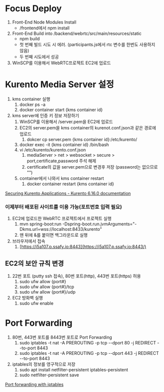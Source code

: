 # Focus Deploy

1. Front-End Node Modules Install
    - /frontend에서 npm install
2. Front-End Build into /backend/webrtc/src/main/resources/static
    - npm build
    - 첫 번째 빌드 시도 시 에러. (participants.js에서 rtc 변수를 한번도 사용하지 않음)
    - 두 번째 시도에서 성공
3. WinSCP를 이용해서 WebRTC프로젝트 EC2에 업로드

# Kurento Media Server 설정

1. kms container 실행
    1. docker ps -a
    2. docker container start {kms container id}
2. kms server에 인증 키 정보 저장하기
    1. WinSCP를 이용해서 /server.pem을 EC2에 업로드
    2. EC2의 server.pem을 kms container의 kurenot.conf.json과 같은 경로에 업로드
        1. dokcer cp server.pem {kms container id}:/etc/kurento/
    3. docker exec -it {kms container id} /bin/bash
    4. vi /etc/kurento/kurento.conf.json
        1. mediaServer > net > websocket > secure > port,certificate,password 주석 해제
        2. certificate의 값을 server.pem으로 변경후 저장 (password는 없으므로 "")
    5. container에서 나와서 kms container restart
        1. docker container restart {kms container id}

[Securing Kurento Applications - Kurento 6.16.0 documentation](https://doc-kurento.readthedocs.io/en/stable/features/security.html)

### 이제부터 배포된 사이트를 이용 가능(포트번호 입력 필요)

1. EC2에 업로드한 WebRTC 프로젝트에서 프로젝트 실행
    1. mvn spring-boot:run -Dspring-boot.run.jvmArguments="-Dkms.url=wss://localhost:8433/kurento"
    2. 맨 뒤에 &를 붙이면 백그라운드로 실행
2. 브라우저에서 접속
    1. [https://i5a107.p.ssafy.io:8443](https://i5a107.p.ssafy.io:8443/)

## EC2의 보안 규칙 변경

1. 22번 포트 (putty ssh 접속), 80번 포트(http), 443번 포트(https) 허용
    1. sudo ufw allow {port#}
    2. sudo ufw allow {port#}/tcp
    3. sudo ufw allow {port#}/udp
2. EC2 방화벽 실행
    1. sudo ufw enable

# Port Forwarding

1. 80번, 443번 포트를  8443번 포트로 Port Forwarding
    1. sudo iptables -t nat -A PREROUTING -p tcp --dport 80 -j REDIRECT --to-port 8443
    2. sudo iptables -t nat -A PREROUTING -p tcp --dport 443 -j REDIRECT --to-port 8443
2. iptables의 정보를 영구적으로 저장
    1. sudo apt install netfilter-persistent iptables-persistent
    2. sudo netfilter-persistent save

[Port forwarding with iptables](https://www.cogini.com/blog/port-forwarding-with-iptables/)